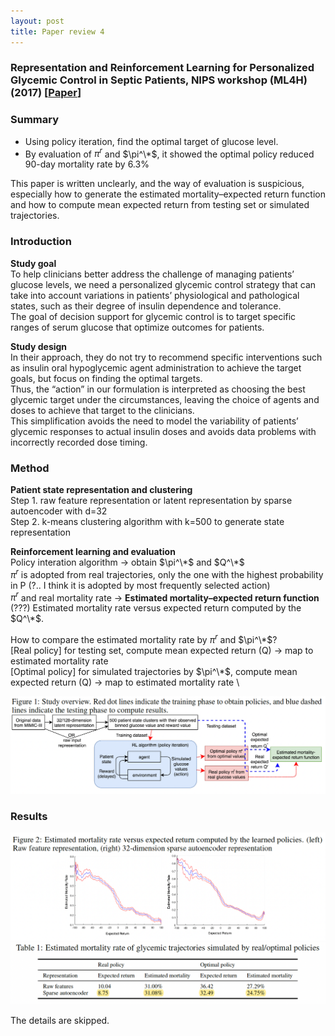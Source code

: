 ```yaml
---
layout: post
title: Paper review 4
---
```

### Representation and Reinforcement Learning for Personalized Glycemic Control in Septic Patients, NIPS workshop (ML4H) (2017) [[Paper](https://arxiv.org/abs/1712.00654)]

### Summary
- Using policy iteration, find the optimal target of glucose level.
- By evaluation of $\pi^r$ and $\pi^\*$, it showed the optimal policy reduced 90-day mortality rate by 6.3%

This paper is written unclearly, and the way of evaluation is suspicious, especially how to generate the estimated mortality–expected return function and how to compute mean expected return from testing set or simulated trajectories.

### Introduction
<b>Study goal</b> \
To help clinicians better address the challenge of managing patients’ glucose levels, we need a personalized glycemic control strategy that can take into account variations in patients’ physiological and pathological states, such as their degree of insulin dependence and tolerance. \
The goal of decision support for glycemic control is to target specific ranges of serum glucose that optimize outcomes for patients.

<b>Study design</b> \
In their approach, they do not try to recommend specific interventions such as insulin oral hypoglycemic agent administration to achieve the target goals, but focus on finding the optimal targets. \
Thus, the “action” in our formulation is interpreted as choosing the best glycemic target under the circumstances, leaving the choice of agents and doses to achieve that target to the clinicians. \
This simplification avoids the need to model the variability of patients’ glycemic responses to actual insulin doses and avoids data problems with incorrectly recorded dose timing.

### Method
<b>Patient state representation and clustering</b> \
Step 1. raw feature representation or latent representation by sparse autoencoder with d=32 \
Step 2. k-means clustering algorithm with k=500 to generate state representation

<b>Reinforcement learning and evaluation</b> \
Policy interation algorithm -> obtain $\pi^\*$ and $Q^\*$ \
$\pi^r$ is adopted from real trajectories, only the one with the highest probability in P (?.. I think it is adopted by most frequently selected action) \
$\pi^r$ and real mortality rate -> <b>Estimated mortality–expected return function</b> (???) 
Estimated mortality rate versus expected return computed by the $Q^\*$.

How to compare the estimated mortality rate by $\pi^r$ and $\pi^\*$? \
[Real policy] for testing set, compute mean expected return (Q) -> map to estimated mortality rate \
[Optimal policy] for simulated trajectories by $\pi^\*$, compute mean expected return (Q) -> map to estimated mortality rate \

<img src="../papers/Representation and Reinforcement Learning for Personalized Glycemic Control in Septic Patients/fig1.png"> 

### Results
<img src="../papers/Representation and Reinforcement Learning for Personalized Glycemic Control in Septic Patients/fig2.png"> \
<img src="../papers/Representation and Reinforcement Learning for Personalized Glycemic Control in Septic Patients/fig3.png"> 

The details are skipped.
